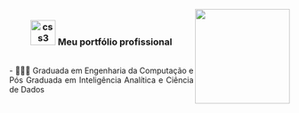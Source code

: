 <div align="center">
<h3><img src="https://i.pinimg.com/originals/e7/26/c7/e726c74ac081eed50feee1433d12c998.gif" alt="css3" width="45"> Meu portfólio profissional
<img align="right" width="170px" style="margin-top:-20px" src="https://user-images.githubusercontent.com/71572039/216510822-39114072-9905-4308-b0ee-3a4bddc8b76f.png">
</div>

</br>
<div align="justify">
- 👷🏻‍♀️ Graduada em Engenharia da Computação e Pós Graduada em Inteligência Analítica e Ciência de Dados
</div>
</br>
